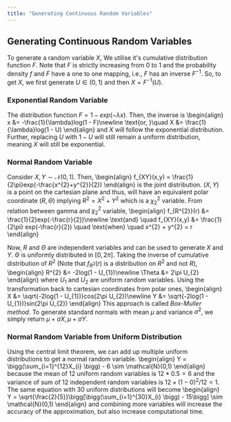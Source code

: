 ```yaml
---
title: "Generating Continuous Random Variables"
---
```


## Generating Continuous Random Variables

To generate a random variable $X$, We utilise it's cumulative distribution function $F$. Note that $F$ is strictly increasing from $0$ to $1$ and the probability density $f$ and $F$ have a one to one mapping, i.e., $F$ has an inverse $F^{-1}$. So, to get $X$, we first generate $U \in (0, 1)$ and then $X = F^{-1}(U)$.


### Exponential Random Variable

The distribution function $F = 1 - exp(-\lambda x)$. Then, the inverse is
\begin{align}
        x &= -\frac{1}{\lambda}log(1 - F)\newline
        \text{or, }\quad X &= \frac{1}{\lambda}log(1 - U)
    \end{align}
and $X$ will follow the exponential distribution. Further, replacing $U$ with $1-U$ will still remain a uniform distribution, meaning $X$ will still be exponential.

### Normal Random Variable

Consider $X, Y \sim \mathcal{N}(0, 1)$. Then,
\begin{align}
        f_{XY}(x,y) = \frac{1}{2\pi}exp(-\frac{x^{2}+y^{2}}{2})
    \end{align}
is the joint distribution. $(X, Y)$ is a point on the cartesian plane and thus, will have an equivalent polar coordinate $(R, \Theta)$ implying $R^{2} = X^{2} + Y^{2}$ which is a $\chi_{2}^{2}$ variable. From relation between gamma and $\chi_{2}^{2}$ variable,
\begin{align}
       f_{R^{2}}(r) &= \frac{1}{2}exp(-\frac{r}{2})\newline
       \text{and} \quad f_{XY}(x,y) &= \frac{1}{2\pi} exp(-\frac{r}{2}) \quad \text{when} \quad x^{2} + y^{2} = r
    \end{align}

Now, $R$ and $\Theta$ are independent variables and can be used to generate $X$ and $Y$. $\Theta$ is uniformly distributed in $[0, 2\pi]$. Taking the inverse of cumulative distribution of $R^{2}$ (Note that $f_{R^{2}}(r)$ is a distribution on $R^{2}$ and not $R$),
\begin{align}
        R^{2} &= -2log(1 - U_{1})\newline
        \Theta &= 2\pi U_{2}
    \end{align}
where $U_{1}$ and $U_{2}$ are uniform random variables. Using the transformation back to cartesian coordinates from polar ones,
\begin{align}
        X &= \sqrt{-2log(1 - U_{1})}cos(2\pi U_{2})\newline
        Y &= \sqrt{-2log(1 - U_{1})}sin(2\pi U_{2})
    \end{align}
This approach is called *Box-Muller method*. To generate standard normals with mean $\mu$ and variance $\sigma^{2}$, we simply return $\mu + \sigma X, \mu+\sigma Y$.

### Normal Random Variable from Uniform Distribution

Using the central limit theorem, we can add up multiple uniform distributions to get a normal random variable.
\begin{align}
        Y = \bigg(\sum_{i=1}^{12}X_{i} \bigg) - 6 \sim \mathcal{N}(0,1)
    \end{align}
because the mean of 12 uniform random variables is $12 * 0.5 = 6$ and the variance of sum of 12 independent random variables is $12 \times (1-0)^{2}/12 = 1$. The same equation with 30 uniform distributions will become
\begin{align}
        Y = \sqrt{\frac{2}{5}}\bigg[\bigg(\sum_{i=1}^{30}X_{i} \bigg) - 15\bigg] \sim \mathcal{N}(0,1)
    \end{align}
and combining more variables will increase the accuracy of the approximation, but also increase computational time.
